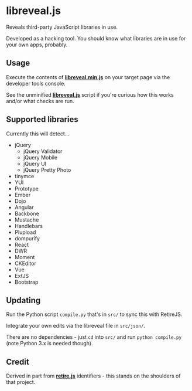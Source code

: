 
# libreveal.js

Reveals third-party JavaScript libraries in use.

Developed as a hacking tool. You should know what libraries are in use for your own apps, probably.

## Usage

Execute the contents of [**libreveal.min.js**](https://github.com/gingeleski/libreveal.js/blob/master/libreveal.min.js) on your target page via the developer tools console.

See the unminified [**libreveal.js**](https://github.com/gingeleski/libreveal.js/blob/master/libreveal.js) script if you're curious how this works and/or what checks are run.

## Supported libraries

Currently this will detect...

- jQuery
    - jQuery Validator
    - jQuery Mobile
    - jQuery UI
    - jQuery Pretty Photo
- tinymce
- YUI
- Prototype
- Ember
- Dojo
- Angular
- Backbone
- Mustache
- Handlebars
- Plupload
- dompurify
- React
- DWR
- Moment
- CKEditor
- Vue
- ExtJS
- Bootstrap

## Updating

Run the Python script `compile.py` that's in `src/` to sync this with RetireJS.

Integrate your own edits via the libreveal file in `src/json/`.

There are no dependencies - just `cd` into `src/` and run `python compile.py` (note Python 3.x is needed though).

## Credit

Derived in part from [**retire.js**](https://github.com/retirejs/retire.js/) identifiers - this stands on the shoulders of that project.
